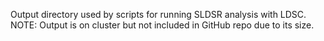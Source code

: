Output directory used by scripts for running SLDSR analysis with LDSC.
NOTE: Output is on cluster but not included in GitHub repo due to its size.
